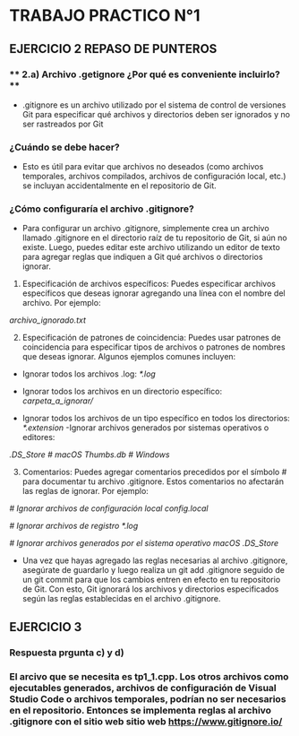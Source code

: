 # **TRABAJO PRACTICO N°1**

## EJERCICIO 2  REPASO DE PUNTEROS

### ** 2.a) Archivo .getignore ¿Por qué es conveniente incluirlo?**

- .gitignore es un archivo utilizado por el sistema de control de versiones Git para especificar qué archivos y directorios deben ser ignorados y no ser rastreados por Git

### **¿Cuándo se debe hacer?**

- Esto es útil para evitar que archivos no deseados (como archivos temporales, archivos compilados, archivos de configuración local, etc.) se incluyan accidentalmente en el repositorio de Git.

### **¿Cómo configuraría el archivo .gitignore?**

- Para configurar un archivo .gitignore, simplemente crea un archivo llamado .gitignore en el directorio raíz de tu repositorio de Git, si aún no existe. Luego, puedes editar este archivo utilizando un editor de texto para agregar reglas que indiquen a Git qué archivos o directorios ignorar. 

1. Especificación de archivos específicos: Puedes especificar archivos específicos que deseas ignorar agregando una línea con el nombre del archivo. Por ejemplo:

_archivo_ignorado.txt_

2. Especificación de patrones de coincidencia: Puedes usar patrones de coincidencia para especificar tipos de archivos o patrones de nombres que deseas ignorar. Algunos ejemplos comunes incluyen:

- Ignorar todos los archivos .log:
_*.log_

- Ignorar todos los archivos en un directorio específico:
_carpeta_a_ignorar/_
- Ignorar todos los archivos de un tipo específico en todos los directorios:
_*.extension_
-Ignorar archivos generados por sistemas operativos o editores:

_.DS_Store   # macOS_
_Thumbs.db   # Windows_

3. Comentarios: Puedes agregar comentarios precedidos por el símbolo # para documentar tu archivo .gitignore. Estos comentarios no afectarán las reglas de ignorar. Por ejemplo:

_# Ignorar archivos de configuración local_
_config.local_

_# Ignorar archivos de registro_
_*.log_

_# Ignorar archivos generados por el sistema operativo macOS_
_.DS_Store_

- Una vez que hayas agregado las reglas necesarias al archivo .gitignore, asegúrate de guardarlo y luego realiza un git add .gitignore seguido de un git commit para que los cambios entren en efecto en tu repositorio de Git. Con esto, Git ignorará los archivos y directorios especificados según las reglas establecidas en el archivo .gitignore.

## EJERCICIO 3 
  ### **Respuesta prgunta c) y d)**
  ### El arcivo que se necesita es tp1_1.cpp. Los otros archivos como ejecutables generados, archivos de configuración de Visual Studio Code o archivos temporales, podrían no ser necesarios en el repositorio. Entonces se implementa reglas al archivo .gitignore con el sitio web sitio web https://www.gitignore.io/
